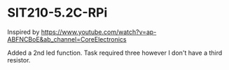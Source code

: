 # SIT210-5.2C-RPi

Inspired by https://www.youtube.com/watch?v=ap-ABFNCBoE&ab_channel=CoreElectronics

Added a 2nd led function. Task required three however I don't have a third resistor.
